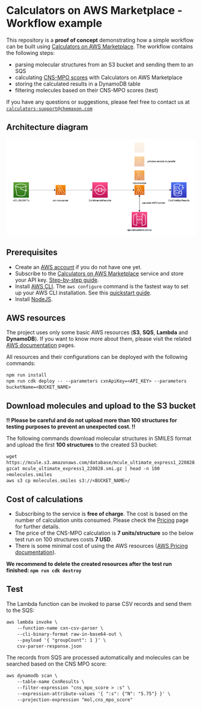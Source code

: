 # Calculators on AWS Marketplace - Workflow example

This repository is a **proof of concept** demonstrating how a simple workflow can be built using [Calculators on AWS Marketplace](https://docs.chemaxon.com/display/lts-lithium/calculators-aws-marketplace.md). The workflow contains the following steps:
- parsing molecular structures from an S3 bucket and sending them to an SQS
- calculating [CNS-MPO scores](https://docs.chemaxon.com/display/docs/cns-mpo-score.md) with Calculators on AWS Marketplace
- storing the calculated results in a DynamoDB table
- filtering molecules based on their CNS-MPO scores (test)

If you have any questions or suggestions,  please feel free to contact us at
[`calculators-support@chemaxon.com`](mailto:calculators-support@chemaxon.com)

## Architecture diagram
<img src="architecture-diagram.png" alt="Architecture diagram" />

## Prerequisites

- Create an [AWS account](https://aws.amazon.com/) if you do not have one yet.
- Subscribe to the [Calculators on AWS Marketplace](https://aws.amazon.com/marketplace/pp/prodview-bpnrwlvx2cys4) service and store your API key. [Step-by-step guide](https://docs.chemaxon.com/display/lts-lithium/calculators-aws-marketplace-getting-started.md).
- Install [AWS CLI](https://aws.amazon.com/cli/). The `aws configure` command is the fastest way to set up your AWS CLI installation. See this [quickstart guide](https://docs.aws.amazon.com/cli/latest/userguide/cli-configure-quickstart.html#cli-configure-quickstart-config).
- Install [NodeJS](https://nodejs.org/en/download/package-manager/).

## AWS resources

The project uses only some basic AWS resources (**S3**, **SQS**, **Lambda** and **DynamoDB**). If you want to know more about them,  please visit the related [AWS documentation](https://docs.aws.amazon.com/) pages.

All resources and their configurations can be deployed with the following commands:
````
npm run install
npm run cdk deploy -- --parameters cxnApiKey=<API_KEY> --parameters bucketName=<BUCKET_NAME>
````

## Download molecules and upload to the S3 bucket
**!! Please be careful and do not upload more than 100 structures for testing purposes to prevent an unexpected cost. !!**

The following commands download molecular structures in SMILES format and upload the first **100 structures** to the created S3 bucket:
````
wget https://mcule.s3.amazonaws.com/database/mcule_ultimate_express1_220828.smi.gz
gzcat mcule_ultimate_express1_220828.smi.gz | head -n 100 >molecules.smiles
aws s3 cp molecules.smiles s3://<BUCKET_NAME>/
````

## Cost of calculations
- Subscribing to the service is **free of charge**. The cost is based on the number of calculation units consumed. Please check the [Pricing](https://docs.chemaxon.com/display/lts-lithium/calculators-aws-marketplace-pricing.md) page for further details.
- The price of the CNS-MPO calculation is **7 units/structure** so the below test run on 100 structures costs **7 USD**.
- There is some minimal cost of using the AWS resources ([AWS Pricing documentation](https://aws.amazon.com/pricing/)).

**We recommend to delete the created resources after the test run finished: `npm run cdk destroy`**

## Test
The Lambda function can be invoked to parse CSV records and send them to the SQS:
````
aws lambda invoke \
    --function-name cxn-csv-parser \
    --cli-binary-format raw-in-base64-out \
    --payload '{ "groupCount": 1 }' \
    csv-parser-response.json
````

The records from SQS are processed automatically and molecules can be searched based on the CNS MPO score:
````
aws dynamodb scan \
    --table-name CxnResults \
    --filter-expression "cns_mpo_score > :s" \
    --expression-attribute-values '{ ":s": {"N": "5.75"} }' \
    --projection-expression "mol,cns_mpo_score"
````
